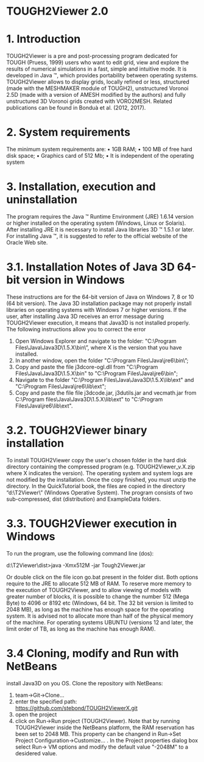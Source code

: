 # TOUGH2Viewer 2.0

# 1. Introduction
TOUGH2Viewer is a pre and post-processing program dedicated for TOUGH (Pruess, 1999) users who want to edit grid, view and explore the results of numerical simulations in a fast, simple and intuitive mode. It is developed in Java ™, which provides portability between operating systems.
TOUGH2Viewer allows to display grids, locally refined or less, structured (made with the MESHMAKER module of TOUGH2), unstructured Voronoi 2.5D (made with a version of AMESH modified by the authors) and fully unstructured 3D Voronoi grids created with VORO2MESH.
Related publications can be found in Bonduà et al. (2012, 2017).

# 2. System requirements
The minimum system requirements are:
•	1GB RAM;
•	100 MB of free hard disk space;
•	Graphics card of 512 Mb; 
•	It is independent of the operating system

# 3. Installation, execution and uninstallation
The program requires the Java ™ Runtime Environment (JRE) 1.6.14 version or higher installed on the operating system (Windows, Linux or Solaris). After installing JRE it is necessary to install Java libraries 3D ™ 1.5.1 or later. For installing Java ™, it is suggested to refer to the official website of the Oracle Web site.

# 3.1. Installation Notes of Java 3D 64-bit version in Windows
These instructions are for the 64-bit version of Java on Windows 7, 8 or 10 (64 bit version).
The Java 3D installation package may not properly install libraries on operating systems with Windows 7 or higher versions. If the user, after installing Java 3D receives an error message during TOUGH2Viewer execution, it means that Java3D is not installed properly.
The following instructions allow you to correct the error
1.	Open Windows Explorer and navigate to the folder:
"C:\Program Files\Java\Java3D\1.5.X\bin\”, where X is the version that you have installed.
2.	In another window, open the folder "C:\Program Files\Java\jre6\bin\”;
3.	Copy and paste the file j3dcore-ogl.dll from "C:\Program Files\Java\Java3D\1.5.X\bin\" to "C:\Program Files\Java\jre6\bin\";
4.	Navigate to the folder "C:\Program Files\Java\Java3D\1.5.X\lib\ext" and "C:\Program Files\Java\jre6\lib\ext";
5.	Copy and paste the file file j3dcode.jar, j3dutils.jar and vecmath.jar from C:\Program files\Java\Java3D\1.5.X\lib\ext" to "C:\Program Files\Java\jre6\lib\ext".
# 3.2. TOUGH2Viewer binary installation
To install TOUGH2Viewer copy the user's chosen folder in the hard disk directory containing the compressed program (e.g. TOUGH2Viewer_v.X.zip where X indicates the version).
The operating system and system logs are not modified by the installation.
Once the copy finished, you must unzip the directory. In the QuickTutorial book, the files are copied in the directory “d:\T2Viewer\” (Windows Operative System).
The program consists of two sub-compressed, dist (distribution) and ExampleData folders.
# 3.3. TOUGH2Viewer execution in Windows
To run the program, use the following command line (dos):

d:\T2Viewer\dist\>java -Xmx512M -jar Tough2Viewer.jar

Or double click on the file icon go.bat present in the folder dist.
Both options require to the JRE to allocate 512 MB of RAM.
To reserve more memory to the execution of TOUGH2Viewer, and to allow viewing of models with greater number of blocks, it is possible to change the number 512 (Mega Byte) to 4096 or 8192 etc (Windows, 64 bit. The 32 bit version is limited to 2048 MB), as long as the machine has enough space for the operating system. It is advised not to allocate more than half of the physical memory of the machine. For operating systems UBUNTU (versions 12 and later, the limit order of TB, as long as the machine has enough RAM).
# 3.4 Cloning, modify and Run with NetBeans
install Java3D on you OS. Clone the repository with NetBeans:
1. team->Git->Clone...
2. enter the specified path: https://github.com/stebond/TOUGH2ViewerX.git
3. open the project
4. click on Run->Run project (TOUGH2Viewer). Note that by running TOUGH2Viewer inside the NetBeans platform, the RAM reservation has been set to 2048 MB. This property can be changend in Run->Set Project Configuration->Customize... . In the Project properties dialog box select Run-> VM options and modify the default value "-2048M" to a desidered value.





